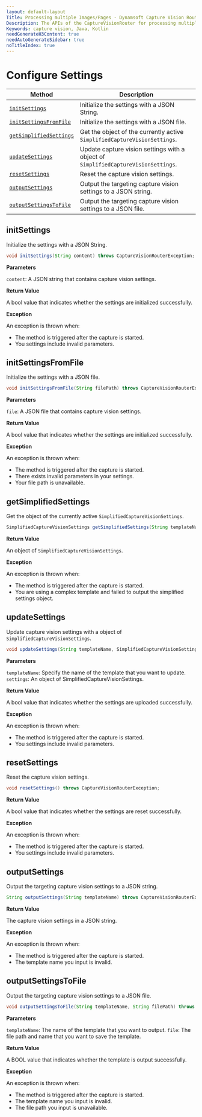 ```yaml
---
layout: default-layout
Title: Processing multiple Images/Pages - Dynamsoft Capture Vision Router Module Android Edition API Reference
Description: The APIs of the CaptureVisionRouter for processing multiple Images/Pages.
Keywords: capture vision, Java, Kotlin
needGenerateH3Content: true
needAutoGenerateSidebar: true
noTitleIndex: true
---
```


# Configure Settings

| Method | Description |
| ------ | ----------- |
| [`initSettings`](#initsettings) | Initialize the settings with a JSON String. |
| [`initSettingsFromFile`](#initsettingsfromfile) | Initialize the settings with a JSON file. |
| [`getSimplifiedSettings`](#getsimplifiedsettings) | Get the object of the currently active `SimplifiedCaptureVisionSettings`. |
| [`updateSettings`](#updatesettings) | Update capture vision settings with a object of `SimplifiedCaptureVisionSettings`. |
| [`resetSettings`](#resetsettings) | Reset the capture vision settings. |
| [`outputSettings`](#outputsettings) | Output the targeting capture vision settings to a JSON string. |
| [`outputSettingsToFile`](#outputsettingstofile) | Output the targeting capture vision settings to a JSON file. |

## initSettings

Initialize the settings with a JSON String.

```java
void initSettings(String content) throws CaptureVisionRouterException;
```

**Parameters**

`content`: A JSON string that contains capture vision settings.

**Return Value**

A bool value that indicates whether the settings are initialized successfully.

**Exception**

An exception is thrown when:

* The method is triggered after the capture is started.
* You settings include invalid parameters.

## initSettingsFromFile

Initialize the settings with a JSON file.

```java
void initSettingsFromFile(String filePath) throws CaptureVisionRouterException;
```

**Parameters**

`file`: A JSON file that contains capture vision settings.

**Return Value**

A bool value that indicates whether the settings are initialized successfully.

**Exception**

An exception is thrown when:

* The method is triggered after the capture is started.
* There exists invalid parameters in your settings.
* Your file path is unavailable.

## getSimplifiedSettings

Get the object of the currently active `SimplifiedCaptureVisionSettings`.

```java
SimplifiedCaptureVisionSettings getSimplifiedSettings(String templateName) throws CaptureVisionRouterException;
```

**Return Value**

An object of `SimplifiedCaptureVisionSettings`.

**Exception**

An exception is thrown when:

* The method is triggered after the capture is started.
* You are using a complex template and failed to output the simplified settings object.

## updateSettings

Update capture vision settings with a object of `SimplifiedCaptureVisionSettings`.

```java
void updateSettings(String templateName, SimplifiedCaptureVisionSettings settings) throws CaptureVisionRouterException;
```

**Parameters**

`templateName`: Specify the name of the template that you want to update.
`settings`: An object of SimplifiedCaptureVisionSettings.

**Return Value**

A bool value that indicates whether the settings are uploaded successfully.

**Exception**

An exception is thrown when:

* The method is triggered after the capture is started.
* You settings include invalid parameters.

## resetSettings

Reset the capture vision settings.

```java
void resetSettings() throws CaptureVisionRouterException;
```

**Return Value**

A bool value that indicates whether the settings are reset successfully.

**Exception**

An exception is thrown when:

* The method is triggered after the capture is started.
* You settings include invalid parameters.

## outputSettings

Output the targeting capture vision settings to a JSON string.

```java
String outputSettings(String templateName) throws CaptureVisionRouterException;
```

**Return Value**

The capture vision settings in a JSON string.

**Exception**

An exception is thrown when:

* The method is triggered after the capture is started.
* The template name you input is invalid.

## outputSettingsToFile

Output the targeting capture vision settings to a JSON file.

```java
void outputSettingsToFile(String templateName, String filePath) throws CaptureVisionRouterException;
```

**Parameters**

`templateName`: The name of the template that you want to output.
`file`: The file path and name that you want to save the template.

**Return Value**

A BOOL value that indicates whether the template is output successfully.

**Exception**

An exception is thrown when:

* The method is triggered after the capture is started.
* The template name you input is invalid.
* The file path you input is unavailable.

